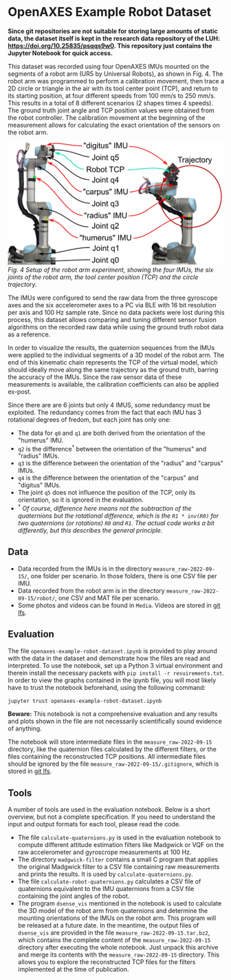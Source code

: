 # OpenAXES Example Robot Dataset

**Since git repositories are not suitable for storing large amounts of static data, the dataset itself is kept in the research data repository of the LUH: https://doi.org/10.25835/psqqs9w0. This repository just contains the Jupyter Notebook for quick access.**

This dataset was recorded using four OpenAXES IMUs mounted on the segments of a robot arm (UR5 by Universal Robots), as shown in Fig. 4.
The robot arm was programmed to perform a calibration movement, then trace a 2D circle or triangle in the air with its tool center point (TCP), and return to its starting position, at four different speeds from 100 mm/s to 250 mm/s.
This results in a total of 8 different scenarios (2 shapes times 4 speeds).
The ground truth joint angle and TCP position values were obtained from the robot controller.
The calibration movement at the beginning of the measurement allows for calculating the exact orientation of the sensors on the robot arm.

<img src="../docs/static/images/RobotArm.jpg" alt="Fig. 4  Setup of the robot arm experiment, showing the four IMUs, the six joints of the robot arm, the tool center position (TCP) and the circle trajectory." width="500px"><br>
*Fig. 4  Setup of the robot arm experiment, showing the four IMUs, the six joints of the robot arm, the tool center position (TCP) and the circle trajectory.*

The IMUs were configured to send the raw data from the three gyroscope axes and the six accelerometer axes to a PC via BLE with 16 bit resolution per axis and 100 Hz sample rate.
Since no data packets were lost during this process, this dataset allows comparing and tuning different sensor fusion algorithms on the recorded raw data while using the ground truth robot data as a reference.

In order to visualize the results, the quaternion sequences from the IMUs were applied to the individual segments of a 3D model of the robot arm.
The end of this kinematic chain represents the TCP of the virtual model, which should ideally move along the same trajectory as the ground truth, barring the accuracy of the IMUs.
Since the raw sensor data of these measurements is available, the calibration coefficients can also be applied ex-post.

Since there are are 6 joints but only 4 IMUS, some redundancy must be exploited.
The redundancy comes from the fact that each IMU has 3 rotational degrees of fredom, but each joint has only one:
* The data for `q0` and `q1` are both derived from the orientation of the "humerus" IMU.
* `q2` is the difference<sup>†</sup> between the orientation of the "humerus" and "radius" IMUs.
* `q3` is the difference between the orientation of the "radius" and "carpus" IMUs.
* `q4` is the difference between the orientation of the "carpus" and "digitus" IMUs.
* The joint `q5` does not influence the position of the TCP, only its orientation, so it is ignored in the evaluation.
* <sup>†</sup> *Of course, difference here means not the subtraction of the quaternions but the rotational difference, which is the `R1 * inv(R0)` for two quaternions (or rotations) `R0` and `R1`. The actual code works a bit differently, but this describes the general principle.*

## Data

* Data recorded from the IMUs is in the directory `measure_raw-2022-09-15/`, one folder per scenario.
In those folders, there is one CSV file per IMU.
* Data recorded from the robot arm is in the directory `measure_raw-2022-09-15/robot/`, one CSV and MAT file per scenario.
* Some photos and videos can be found in `Media`. Videos are stored in [git lfs](https://git-lfs.com/).

## Evaluation

The file `openaxes-example-robot-dataset.ipynb` is provided to play around with the data in the dataset and demonstrate how the files are read and interpreted.
To use the notebook, set up a Python 3 virtual environment and therein install the necessary packets with `pip install -r resuirements.txt`.
In order to view the graphs contained in the ipynb file, you will most likely have to trust the notebook beforehand, using the following command:

```bash
jupyter trust openaxes-example-robot-dataset.ipynb
```

**Beware:** This notebook is not a comprehensive evaluation and any results and plots shown in the file are not necessarily scientifically sound evidence of anything.

The notebook will store intermediate files in the `measure_raw-2022-09-15` directory, like the quaternion files calculated by the different filters, or the files containing the reconstructed TCP positions.
All intermediate files should be ignored by the file `measure_raw-2022-09-15/.gitignore`, which is stored in [git lfs](https://git-lfs.com/).

## Tools

A number of tools are used in the evaluation notebook.
Below is a short overview, but not a complete specification.
If you need to understand the input and output formats for each tool, please read the code.

* The file `calculate-quaternions.py` is used in the evaluation notebook to compute different attitude estimation filters like Madgwick or VQF on the raw accelerometer and gyroscrope measurements at 100 Hz.
* The directory `madgwick-filter` contains a small C program that applies the original Madgwick filter to a CSV file containing raw measurements and prints the results. It is used by `calculate-quaternions.py`.
* The file `calculate-robot-quaternions.py` calculates a CSV file of quaternions equivalent to the IMU quaternions from a CSV file containing the joint angles of the robot.
* The program `dsense_vis` mentioned in the notebook is used to calculate the 3D model of the robot arm from quaternions and determine the mounting orientations of the IMUs on the robot arm.
  This program will be released at a future date.
  In the meantime, the output files of `dsense_vis` are provided in the file `measure_raw-2022-09-15.tar.bz2`, which contains the complete content of the `measure_raw-2022-09-15` directory after executing the whole notebook.
  Just unpack this archive and merge its contents with the `measure_raw-2022-09-15` directory.
  This allows you to explore the reconstructed TCP files for the filters implemented at the time of publication.

